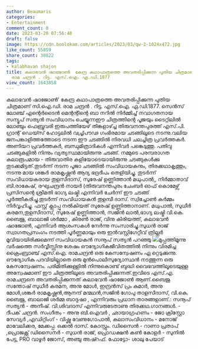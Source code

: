 ```yaml
---
author: Beaumaris
categories:
- Entertainment
comment_count: 0
date: 2023-03-20 07:56:40
draft: false
image: https://cdn.boolokam.com/articles/2023/03/qw-2-1024x472.jpg
like_count: 55859
share_count: 30822
tags:
- kalabhavan shajon
title: കലാഭവൻ ഷാജോൺ  കേന്ദ്ര കഥാപാത്രത്തെ അവതരിപ്പിക്കുന്ന പുതിയ ചിത്രമാണ് സി.ഐ.ഡി.
  രാമ ചന്ദ്രൻ . റിട്ട. എസ്.ഐ. ഏ.ഡി.1877
view_count: 1643858
---
```


കലാഭവൻ ഷാജോൺ' കേന്ദ്ര കഥാപാത്രത്തെ അവതരിപ്പിക്കുന്ന പുതിയ ചിത്രമാണ് സി.ഐ.ഡി. രാമ ചന്ദ്രൻ . റിട്ട. എസ്.ഐ. ഏ.ഡി.1877. സെൻസ് ലോഞ്ച് എന്റെർടൈൻ മെന്റന്റിന്റെ ബാ നറിൽ നിർമ്മിച്ച് നവാഗതനായ സന്യൂപ് സത്യൻ സംവിധാനം ചെയ്യുന്നഈ ചിത്രത്തിന്റെ പൂജയും ടൈറ്റിലിൽ ലോഞ്ചും ഫെബ്രുവരി ഇരുപത്തിയേഴ് തിങ്കളാഴ്ച്ച തിരുവനന്തപുരത്ത് എസ്.പി. ഗ്രാന്റ് ഡെയ്സ് ഹോട്ടലിൽ വച്ച്പ്രൗഢ ഗംഭിരമായ ചടങ്ങിലൂടെ നടന്നു.വലിയ ജനപങ്കാളിത്തത്തോടെ നടന്ന ഈ ചടങ്ങിൽ നിരവധി ചലച്ചിത്ര പ്രവർത്തകർ. അണിയറ പ്രവർത്തകർ, ബന്ധുമിത്രാദികൾ എന്നിവർ പങ്കെടുത്തു. പതിവു ചടങ്ങുകളിൽ നിന്നും വ്യത്യസ്ഥമായിരുന്നു ചടങ്ങ്. നമ്മുടെ പരമ്പരാഗത കലാരൂപമായ - തിരുവാതിര കളിയോടെയായിരുന്നു ചടങ്ങുകൾക്കു തുടക്കമിട്ടത്.തുടർന്ന് നടന്ന പൂജാ ചടങ്ങിൽ സംവിധായകനും, തിരക്കഥാകൃത്തും, നടന്നു മായ ശങ്കർ രാമകൃഷ്ണൻ ആദ്യ ഭദ്രദീപം തെളിയിച്ചു. തുടർന്ന് സംവിധായകരായ തുളസീദാസ്, സുരേഷ് ഉണ്ണിത്താൻ മധുപാൽ,, നിർമ്മാതാവ് ബി.രാകേഷ്, രഘുചന്ദ്രൻ നായർ (തിരുവനന്തപുരം ചേംബർ ഓഫ് കൊമേഴ്സ് പ്രസിസന്റെ ശ്രീമതി ഭാഗ്യ ലഷ്മി എന്നിവർ ചേർന്ന് ഈ ചടങ്ങ് പൂർത്തീകരിച്ചു.തുടർന്ന് സംവിധായകൻ തുളമ്പീ ദാസ്. സ്വിച്ചോൺ കർമ്മം നിർവ്വഹിച്ചു. ഫസ്റ്റ് ക്ലാപ്പു നൽകിയത് സുരേഷ് ഉണ്ണിത്താനാണ്. മധുപാൽ, സുധീർ കരമന,തുളസീദാസ്, സുരേഷ് ഉണ്ണിത്താൻ, സജിൻ ലാൽ,ഭാഗ്യ ലഷ്മി വി.കെ. ബൈജു, ബാലാജി ശർമ്മാ , കിരൺ രാജ്, വിനു കിരിയത്ത്, കലാഭവൻ ഷാജോൺ, എന്നിവർ ആശംസകൾ നേർന്നു സംസാരിച്ചു.സുധൻ രാജ് സ്വാഗതപ്രസംഗം നടത്തി പൂർണ്ണമായും ഒരു ഇൻവസ്റ്റിഗേറ്റീവ് ത്രില്ലർ മൂവിയായിരിക്കുമെന്ന് സംവിധായകൻ സനൂപ് സത്യൻ പറഞ്ഞു ![](https://cdn.boolokam.com/articles/2023/03/qw-2-1024x472.jpg)മുപ്പത്തിമൂന്നു വർഷത്തെ സർവ്വീസ്സിനു ശേഷം ഔദ്യോഗികജീവിതത്തിൽ നിന്നും വിരമിച്ച ക്രൈംബ്രാഞ്ച് എസ്.ഐ. രാമചന്ദ്രൻ ഒരു കേസന്വേഷണം ഏ റ്റെടുക്കുന്നു. ഔദ്യോഗിക പദവിയില്ലാതെ ഒരു മുൻപൊലീസുദ്യോസ്ഥൻ നടത്തുന്ന ഒരു കേസന്വേഷണം. പരിമിതിക്കുള്ളിൽ നിന്നുകൊണ്ട് ബുദ്ധി വൈഭവത്തിലൂടെയുള്ള അന്വേഷമാണ് ഈ ചിത്രത്തിലൂടെ അവതരിപ്പിക്കുന്നത്.ഇവിടെ എസ്.എ. രാമചന്ദ്രനെ അവതരിപ്പിക്കുന്നത് കലാഭവൻ ഷാജോൺ ആണ്.ബൈജു സന്തോഷ് സുധീർ കരമന, അനു മോൾ, ഇന്ദ്രൻസ് പ്രം കുമാർ, അനു മോൾ,ശങ്കർ രാമകൃഷ്ണൻ,ആനന്ദ് മന്മഥൻ,സജിൻ ഗോപു താളസീദാസ്, വി.കെ. ബൈജു, ബാലാജി ശർമ്മ ബാദുഷാ , എന്നിവരും പ്രധാന താരങ്ങളാണ്.: സനൂപ് സത്യൻ - അനീഷ്. വി.ശിവദാസ് എന്നിവരുടേതാണു തിരക്കഥ.ഗാനങ്ങൾ. - ദീപക് ചന്ദ്രൻ. സംഗീതം - അനു ബി.ഐവർ , ഛായാഗ്രഹണം - ജോ ക്രിസ്റ്റോ സേവ്യർ ,എഡിറ്റിംഗ് - വിഷ്ണു വേണുഗോപാൽ, കലാസംവിധാനം - മനോജ് മാവേലിക്കര, മേക്കപ്പ. ഒക്കൽ ദാസ്. കോസ്റ്റും. ഡിസൈൻ - റാണാ പ്രതാപ് ,പ്രൊജക്റ്റ് ഡിസൈനർ - സുധൻ രാജ്, പ്രൊഡക്ഷൻ കൺ കോളർ - സുനിൽ പേട്ട, PRO വാഴൂർ ജോസ്, അഞ്ചു അഷ്റഫ്. ഫോട്ടോ- ശാലു പേയാട്